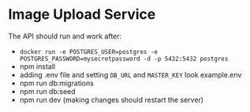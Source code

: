 # Image Upload Service

The API should run and work after:

-   `docker run -e POSTGRES_USER=postgres -e POSTGRES_PASSWORD=mysecretpassword -d -p 5432:5432 postgres`
-   npm install
-   adding .env file and setting `DB_URL` and `MASTER_KEY` look example.env
-   npm run db:migrations
-   npm run db:seed
-   npm run dev (making changes should restart the server)
